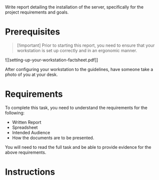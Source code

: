 Write report detailing the installation of the server, specifically for the project requirements and goals. 

# Prerequisites

> [!important] Prior to starting this report, you need to ensure that your workstation is set up correctly and in an ergonomic manner.

![[setting-up-your-workstation-factsheet.pdf]]

After configuring your workstation to the guidelines, have someone take a photo of you at your desk.

# Requirements

To complete this task, you need to understand the requirements for the following:

- Written Report
- Spreadsheet
- Intended Audience
- How the documents are to be presented.

You will need to read the full task and be able to provide evidence for the above requirements.

# Instructions

